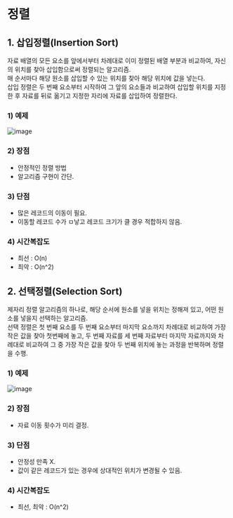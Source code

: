 # 정렬

## 1. 삽입정렬(Insertion Sort)
 자료 배열의 모든 요소를 앞에서부터 차례대로 이미 정렬된 배열 부분과 비교하여, 자신의 위치를 찾아 삽입함으로써 정렬되는 알고리즘. <br>
매 순서마다 해당 원소를 삽입할 수 있는 위치를 찾아 해당 위치에 값을 넣는다.<br>
삽입 정렬은 두 번째 요소부터 시작하여 그 앞의 요소들과 비교하여 삽입할 위치를 지정한 후 자료를 뒤로 옮기고 지정한 자리에 자료를 삽입하여 정렬한다. <br>

### 1) 예제
![image](https://user-images.githubusercontent.com/74750848/120271595-93a0fd00-c2e6-11eb-8ec4-283f1e997a14.png)

### 2) 장점
- 안정적인 정렬 방법
- 알고리즘 구현이 간단.

### 3) 단점
- 많은 레코드의 이동이 필요.
- 이동할 레코드 수가 ㅁ낳고 레코드 크기가 클 경우 적합하지 않음.

### 4) 시간복잡도
- 최선 : O(n)
- 최악 : O(n^2)

## 2. 선택정렬(Selection Sort)
 제자리 정렬 알고리즘의 하나로, 해당 순서에 원소를 넣을 위치는 정해져 있고, 어떤 원소를 넣을지 선택하는 알고리즘. <br>
선택 정렬은 첫 번째 요소를 두 번째 요소부터 마지막 요소까지 차례대로 비교하여 가장 작은 값을 찾아 첫번째에 놓고, 두 번째 자료를 세 번째 자료부터 마지막 자료까지와
차례대로 비교하여 그 중 가장 작은 값을 찾아 두 번째 위치에 놓는 과정을 반복하며 정렬을 수행. <br>

### 1) 예제
![image](https://user-images.githubusercontent.com/74750848/120272500-2db57500-c2e8-11eb-80cd-bf6378a32af7.png)

### 2) 장점
- 자료 이동 횟수가 미리 결정.

### 3) 단점
- 안정성 만족 X.
- 값이 같은 레코드가 있는 경우에 상대적인 위치가 변경될 수 있음.

### 4) 시간복잡도
- 최선, 최악 : O(n^2)

